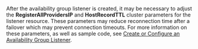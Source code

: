 After the availability group listener is created, it may be necessary to adjust the **RegisterAllProvidersIP** and **HostRecordTTL** cluster parameters for the listener resource.  These parameters may reduce reconnection time after a failover which may prevent connection timeouts. For more information on these parameters, as well as sample code, see [Create or Configure an Availability Group Listener](https://msdn.microsoft.com/library/hh213080.aspx#MultiSubnetFailover).